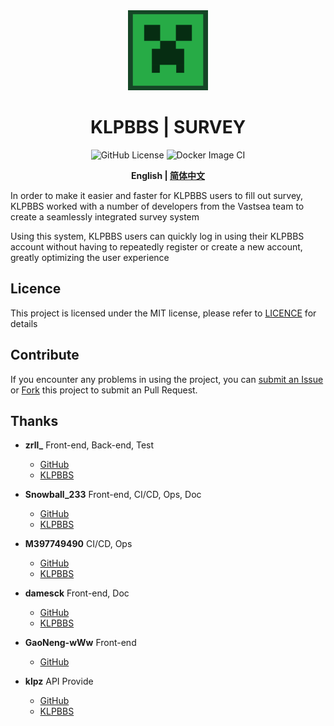 <div align="center">
    <img width="128" src="./favicon.svg" alt="logo">
    <h1> KLPBBS | SURVEY </h1>
</div>

<p align="center">
    <img src="https://img.shields.io/github/license/TeamVastsea/klpbbs_survey_frontend" alt="GitHub License">
    <img src="https://github.com/TeamVastsea/klpbbs_survey_frontend/actions/workflows/docker-image.yml/badge.svg" alt="Docker Image CI">
</p>

<p align="center">
    <b>
	English | 
        <a href="./README_CN.md">简体中文</a>
    </b>
</p>

In order to make it easier and faster for KLPBBS users to fill out survey, KLPBBS worked with a number of developers from the Vastsea team to create a seamlessly integrated survey system

Using this system, KLPBBS users can quickly log in using their KLPBBS account without having to repeatedly register or create a new account, greatly optimizing the user experience

## Licence

This project is licensed under the MIT license, please refer to [LICENCE](./LICENSE) for details 

## Contribute

If you encounter any problems in using the project, you can [submit an Issue](https://github.com/TeamVastsea/klpbbs_survey_frontend/issues/new) or [Fork](https://github.com/TeamVastsea/klpbbs_survey_frontend/fork) this project to submit an Pull Request.

## Thanks

- **zrll_** Front-end, Back-end, Test
    - [GitHub](https://github.com/zrll12)
    - [KLPBBS](https://klpbbs.com/?922084)

- **Snowball_233** Front-end, CI/CD, Ops, Doc
    - [GitHub](https://github.com/SnowballXueQiu)
    - [KLPBBS](https://klpbbs.com/?1082463)

- **M397749490** CI/CD, Ops
    - [GitHub](https://github.com/M397749490)
    - [KLPBBS](https://klpbbs.com/?32980)

- **damesck** Front-end, Doc
    - [GitHub](https://github.com/damesck233)
    - [KLPBBS](https://klpbbs.com/?6173)

- **GaoNeng-wWw** Front-end
    - [GitHub](https://github.com/GaoNeng-wWw)

- **klpz** API Provide
    - [GitHub](https://github.com/klpbbs)
    - [KLPBBS](https://klpbbs.com/?1)
